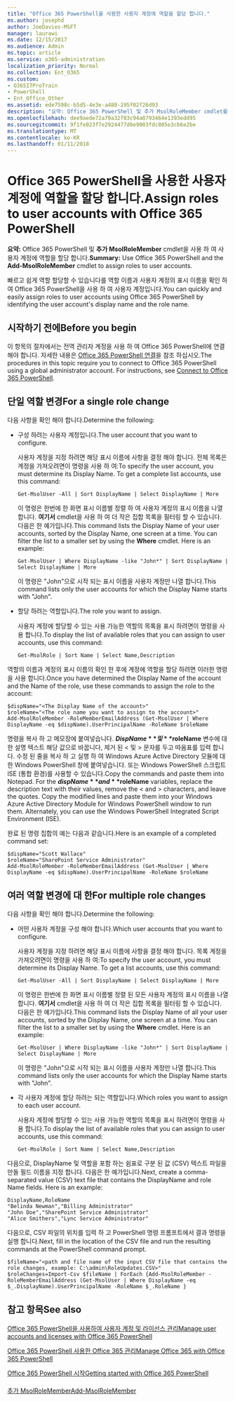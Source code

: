 ```yaml
---
title: "Office 365 PowerShell을 사용한 사용자 계정에 역할을 할당 합니다."
ms.author: josephd
author: JoeDavies-MSFT
manager: laurawi
ms.date: 12/15/2017
ms.audience: Admin
ms.topic: article
ms.service: o365-administration
localization_priority: Normal
ms.collection: Ent_O365
ms.custom:
- O365ITProTrain
- PowerShell
- Ent_Office_Other
ms.assetid: ede7598c-b5d5-4e3e-a488-195f02f26d93
description: "요약: Office 365 PowerShell 및 추가 MsolRoleMember cmdlet를 사용 하 여 사용자 계정에 역할을 할당 합니다."
ms.openlocfilehash: dee9aede72a79a32f03c94a0793464e1393edd95
ms.sourcegitcommit: 9f1fe023f7e2924477d6e9003fdc805e3cb6e2be
ms.translationtype: MT
ms.contentlocale: ko-KR
ms.lasthandoff: 01/11/2018
---
```

# <a name="assign-roles-to-user-accounts-with-office-365-powershell"></a><span data-ttu-id="b9957-103">Office 365 PowerShell을 사용한 사용자 계정에 역할을 할당 합니다.</span><span class="sxs-lookup"><span data-stu-id="b9957-103">Assign roles to user accounts with Office 365 PowerShell</span></span>

 <span data-ttu-id="b9957-104">**요약:** Office 365 PowerShell 및 **추가 MsolRoleMember** cmdlet을 사용 하 여 사용자 계정에 역할을 할당 합니다.</span><span class="sxs-lookup"><span data-stu-id="b9957-104">**Summary:** Use Office 365 PowerShell and the **Add-MsolRoleMember** cmdlet to assign roles to user accounts.</span></span>
  
<span data-ttu-id="b9957-105">빠르고 쉽게 역할 할당할 수 있습니다를 역할 이름과 사용자 계정의 표시 이름을 확인 하 여 Office 365 PowerShell을 사용 하 여 사용자 계정입니다.</span><span class="sxs-lookup"><span data-stu-id="b9957-105">You can quickly and easily assign roles to user accounts using Office 365 PowerShell by identifying the user account's display name and the role name.</span></span>
  
## <a name="before-you-begin"></a><span data-ttu-id="b9957-106">시작하기 전에</span><span class="sxs-lookup"><span data-stu-id="b9957-106">Before you begin</span></span>

<span data-ttu-id="b9957-p101">이 항목의 절차에서는 전역 관리자 계정을 사용 하 여 Office 365 PowerShell에 연결 해야 합니다. 자세한 내용은 [Office 365 PowerShell 연결](connect-to-office-365-powershell.md)을 참조 하십시오.</span><span class="sxs-lookup"><span data-stu-id="b9957-p101">The procedures in this topic require you to connect to Office 365 PowerShell using a global administrator account. For instructions, see [Connect to Office 365 PowerShell](connect-to-office-365-powershell.md).</span></span>
  
## <a name="for-a-single-role-change"></a><span data-ttu-id="b9957-109">단일 역할 변경</span><span class="sxs-lookup"><span data-stu-id="b9957-109">For a single role change</span></span>

<span data-ttu-id="b9957-110">다음 사항을 확인 해야 합니다.</span><span class="sxs-lookup"><span data-stu-id="b9957-110">Determine the following:</span></span>
  
- <span data-ttu-id="b9957-111">구성 하려는 사용자 계정입니다.</span><span class="sxs-lookup"><span data-stu-id="b9957-111">The user account that you want to configure.</span></span>
    
    <span data-ttu-id="b9957-p102">사용자 계정을 지정 하려면 해당 표시 이름에 사항을 결정 해야 합니다. 전체 목록은 계정을 가져오려면이 명령을 사용 하 여:</span><span class="sxs-lookup"><span data-stu-id="b9957-p102">To specify the user account, you must determine its Display Name. To get a complete list accounts, use this command:</span></span>
    
  ```
  Get-MsolUser -All | Sort DisplayName | Select DisplayName | More
  ```

    <span data-ttu-id="b9957-p103">이 명령은 한번에 한 화면 표시 이름별 정렬 하 여 사용자 계정의 표시 이름을 나열 합니다. **여기서** cmdlet을 사용 하 여 더 작은 집합 목록을 필터링 할 수 있습니다. 다음은 한 예가입니다.</span><span class="sxs-lookup"><span data-stu-id="b9957-p103">This command lists the Display Name of your user accounts, sorted by the Display Name, one screen at a time. You can filter the list to a smaller set by using the **Where** cmdlet. Here is an example:</span></span>
    
  ```
  Get-MsolUser | Where DisplayName -like "John*" | Sort DisplayName | Select DisplayName | More
  ```

    <span data-ttu-id="b9957-117">이 명령은 "John"으로 시작 되는 표시 이름을 사용자 계정만 나열 합니다.</span><span class="sxs-lookup"><span data-stu-id="b9957-117">This command lists only the user accounts for which the Display Name starts with "John".</span></span>
    
- <span data-ttu-id="b9957-118">할당 하려는 역할입니다.</span><span class="sxs-lookup"><span data-stu-id="b9957-118">The role you want to assign.</span></span>
    
    <span data-ttu-id="b9957-119">사용자 계정에 할당할 수 있는 사용 가능한 역할의 목록을 표시 하려면이 명령을 사용 합니다.</span><span class="sxs-lookup"><span data-stu-id="b9957-119">To display the list of available roles that you can assign to user accounts, use this command:</span></span>
    
  ```
  Get-MsolRole | Sort Name | Select Name,Description
  ```

<span data-ttu-id="b9957-120">역할의 이름과 계정의 표시 이름의 확인 한 후에 계정에 역할을 할당 하려면 이러한 명령을 사용 합니다.</span><span class="sxs-lookup"><span data-stu-id="b9957-120">Once you have determined the Display Name of the account and the Name of the role, use these commands to assign the role to the account:</span></span>
  
```
$dispName="<The Display Name of the account>"
$roleName="<The role name you want to assign to the account>"
Add-MsolRoleMember -RoleMemberEmailAddress (Get-MsolUser | Where DisplayName -eq $dispName).UserPrincipalName -RoleName $roleName
```

<span data-ttu-id="b9957-p104">명령을 복사 하 고 메모장에 붙여넣습니다. **$DispName** 및 **$roleName** 변수에 대 한 설명 텍스트 해당 값으로 바꿉니다, 제거 된 \< 및 > 문자를 두고 따옴표를 입력 합니다. 수정 된 줄을 복사 하 고 실행 하 여 Windows Azure Active Directory 모듈에 대 한 Windows PowerShell 창에 붙여넣습니다. 또는 Windows PowerShell 스크립트 ISE (통합 환경)를 사용할 수 있습니다.</span><span class="sxs-lookup"><span data-stu-id="b9957-p104">Copy the commands and paste them into Notepad. For the **$dispName** and **$roleName** variables, replace the description text with their values, remove the \< and > characters, and leave the quotes. Copy the modified lines and paste them into your Windows Azure Active Directory Module for Windows PowerShell window to run them. Alternately, you can use the Windows PowerShell Integrated Script Environment (ISE).</span></span>
  
<span data-ttu-id="b9957-125">완료 된 명령 집합의 예는 다음과 같습니다.</span><span class="sxs-lookup"><span data-stu-id="b9957-125">Here is an example of a completed command set:</span></span>
  
```
$dispName="Scott Wallace"
$roleName="SharePoint Service Administrator"
Add-MsolRoleMember -RoleMemberEmailAddress (Get-MsolUser | Where DisplayName -eq $dispName).UserPrincipalName -RoleName $roleName
```

## <a name="for-multiple-role-changes"></a><span data-ttu-id="b9957-126">여러 역할 변경에 대 한</span><span class="sxs-lookup"><span data-stu-id="b9957-126">For multiple role changes</span></span>

<span data-ttu-id="b9957-127">다음 사항을 확인 해야 합니다.</span><span class="sxs-lookup"><span data-stu-id="b9957-127">Determine the following:</span></span>
  
- <span data-ttu-id="b9957-128">어떤 사용자 계정을 구성 해야 합니다.</span><span class="sxs-lookup"><span data-stu-id="b9957-128">Which user accounts that you want to configure.</span></span>
    
    <span data-ttu-id="b9957-p105">사용자 계정을 지정 하려면 해당 표시 이름에 사항을 결정 해야 합니다. 목록 계정을 가져오려면이 명령을 사용 하 여:</span><span class="sxs-lookup"><span data-stu-id="b9957-p105">To specify the user account, you must determine its Display Name. To get a list accounts, use this command:</span></span>
    
  ```
  Get-MsolUser -All | Sort DisplayName | Select DisplayName | More
  ```

    <span data-ttu-id="b9957-p106">이 명령은 한번에 한 화면 표시 이름별 정렬 된 모든 사용자 계정의 표시 이름을 나열 합니다. **여기서** cmdlet을 사용 하 여 더 작은 집합 목록을 필터링 할 수 있습니다. 다음은 한 예가입니다.</span><span class="sxs-lookup"><span data-stu-id="b9957-p106">This command lists the Display Name of all your user accounts, sorted by the Display Name, one screen at a time. You can filter the list to a smaller set by using the **Where** cmdlet. Here is an example:</span></span>
    
  ```
  Get-MsolUser | Where DisplayName -like "John*" | Sort DisplayName | Select DisplayName | More
  ```

    <span data-ttu-id="b9957-134">이 명령은 "John"으로 시작 되는 표시 이름을 사용자 계정만 나열 합니다.</span><span class="sxs-lookup"><span data-stu-id="b9957-134">This command lists only the user accounts for which the Display Name starts with "John".</span></span>
    
- <span data-ttu-id="b9957-135">각 사용자 계정에 할당 하려는 되는 역할입니다.</span><span class="sxs-lookup"><span data-stu-id="b9957-135">Which roles you want to assign to each user account.</span></span>
    
    <span data-ttu-id="b9957-136">사용자 계정에 할당할 수 있는 사용 가능한 역할의 목록을 표시 하려면이 명령을 사용 합니다.</span><span class="sxs-lookup"><span data-stu-id="b9957-136">To display the list of available roles that you can assign to user accounts, use this command:</span></span>
    
  ```
  Get-MsolRole | Sort Name | Select Name,Description
  ```

<span data-ttu-id="b9957-p107">다음으로, DisplayName 및 역할을 포함 하는 쉼표로 구분 된 값 (CSV) 텍스트 파일을 만들 필드 이름을 지정 합니다. 다음은 한 예가입니다.</span><span class="sxs-lookup"><span data-stu-id="b9957-p107">Next, create a comma-separated value (CSV) text file that contains the DisplayName and role Name fields. Here is an example:</span></span>
  
```
DisplayName,RoleName
"Belinda Newman","Billing Administrator"
"John Doe","SharePoint Service Administrator"
"Alice Smithers","Lync Service Administrator"
```

<span data-ttu-id="b9957-139">다음으로, CSV 파일의 위치를 입력 하 고 PowerShell 명령 프롬프트에서 결과 명령을 실행 합니다.</span><span class="sxs-lookup"><span data-stu-id="b9957-139">Next, fill in the location of the CSV file and run the resulting commands at the PowerShell command prompt.</span></span>
  
```
$fileName="<path and file name of the input CSV file that contains the role changes, example: C:\admin\RoleUpdates.CSV>"
$roleChanges=Import-Csv $fileName | ForEach {Add-MsolRoleMember -RoleMemberEmailAddress (Get-MsolUser | Where DisplayName -eq $_.DisplayName).UserPrincipalName -RoleName $_.RoleName }

```

## <a name="see-also"></a><span data-ttu-id="b9957-140">참고 항목</span><span class="sxs-lookup"><span data-stu-id="b9957-140">See also</span></span>

#### 

[<span data-ttu-id="b9957-141">Office 365 PowerShell을 사용하여 사용자 계정 및 라이선스 관리</span><span class="sxs-lookup"><span data-stu-id="b9957-141">Manage user accounts and licenses with Office 365 PowerShell</span></span>](manage-user-accounts-and-licenses-with-office-365-powershell.md)
  
[<span data-ttu-id="b9957-142">Office 365 PowerShell 사용한 Office 365 관리</span><span class="sxs-lookup"><span data-stu-id="b9957-142">Manage Office 365 with Office 365 PowerShell</span></span>](manage-office-365-with-office-365-powershell.md)
  
[<span data-ttu-id="b9957-143">Office 365 PowerShell 시작</span><span class="sxs-lookup"><span data-stu-id="b9957-143">Getting started with Office 365 PowerShell</span></span>](getting-started-with-office-365-powershell.md)
#### 

[<span data-ttu-id="b9957-144">추가 MsolRoleMember</span><span class="sxs-lookup"><span data-stu-id="b9957-144">Add-MsolRoleMember</span></span>](https://msdn.microsoft.com/library/dn194120.aspx)


